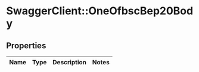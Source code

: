 # SwaggerClient::OneOfbscBep20Body

## Properties
Name | Type | Description | Notes
------------ | ------------- | ------------- | -------------

